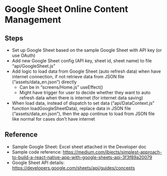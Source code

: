 # Google Sheet Online Content Management

## Steps
- Set up Google Sheet based on the sample Google Sheet with API key (or use OAuth)
- Add new Google Sheet config (API key, sheet id, sheet name) to file “api/GoogleSheet.js”
- Add logic to load data from Google Sheet (auto refresh data) when have internet connection, if not retrieve data from JSON file (“assets/data_en.json”) directly
    - Can be in “screens/Home.js” useEffect()
    - Might have trigger for user to decide whether they want to auto refresh data when there is internet (for internet data saving)
- When load data, instead of dispatch to set data (“api/DataContext.js” function loadGoogleSheetData), replace data in JSON file (“assets/data_en.json”), then the app continue to load from JSON file like normal for cases don’t have internet

## Reference
- Sample Google Sheet: Excel sheet attached in the Developer doc
- Sample code reference: https://medium.com/ibjects/simplest-approach-to-build-a-react-native-app-with-google-sheets-api-3f3f89a20079 
- Google Sheet API details: https://developers.google.com/sheets/api/guides/concepts 